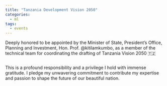 ```yaml
---
title: "Tanzania Development Vision 2050"
categories:
  - ml
tags:
  - events
---
```

Deeply honored to be appointed by the Minister of State, President’s Office, Planning and Investment, Hon. Prof. @kitilamkumbo, as a member of the technical team for coordinating the drafting of Tanzania Vision 2050 🇹🇿
 
<img src="/assets/images/addis2.heic" class="align-center" alt="">  

This is a profound responsibility and a privilege I hold with immense gratitude. I pledge my unwavering commitment to contribute my expertise and passion to shape the future of our beautiful nation.


